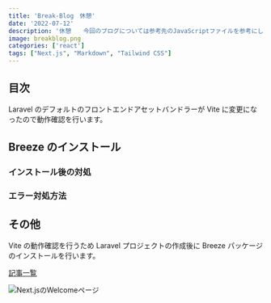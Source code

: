 ```yaml
---
title: 'Break-Blog　休憩'
date: '2022-07-12'
description: '休憩　　今回のブログについては参考先のJavaScriptファイルを参考にして作成していましたが、途中からTypeScriptに変更しています。その過程で目次がサイドバーに行かなかったりとトラブルが発生しました。オンライン勉強会やchatGTPを使用してもなかなか解決せず現状の状態となります。何か良い解決方法があればご教示いただきたいです。また、コンポーネントについても現在の分け方で問題ないか参考までに教えていただけますと幸いです。よろしくお願いいたします。※ページネーションボタンの部分だけMUI CSSを使用しています。※今回の画像は自身で作成したものです。フォントはAdobeフォントOmnesを使用しています。'
image: breakblog.png
categories: ['react']
tags: ["Next.js", "Markdown", "Tailwind CSS"]
---
```

## 目次

Laravel のデフォルトのフロントエンドアセットバンドラーが Vite に変更になったので動作確認を行います。


## Breeze のインストール
### インストール後の対処
### エラー対処方法

## その他

Vite の動作確認を行うため Laravel プロジェクトの作成後に Breeze パッケージのインストールを行います。

[記事一覧](/)

![Next.jsのWelcomeページ](http://localhost:3000/welcomeblog.png)